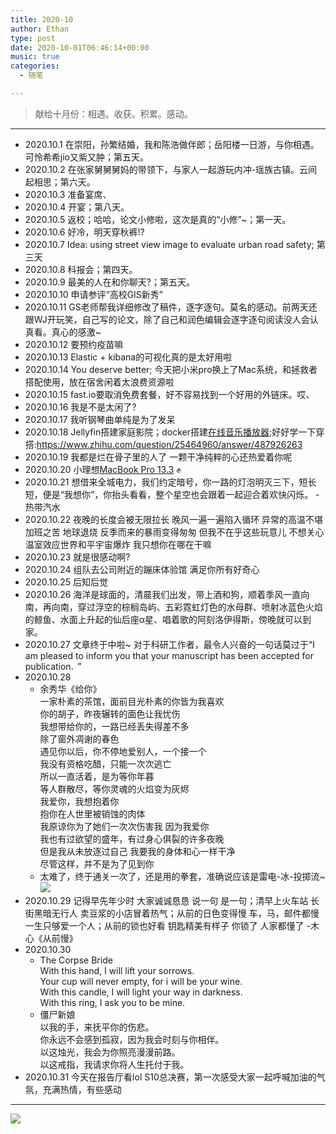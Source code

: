 ```yaml
---
title: 2020-10
author: Ethan
type: post
date: 2020-10-01T06:46:14+00:00
music: true
categories:
  - 随笔

---
```

> 献给十月份：相遇。收获。积累。感动。


<!--more-->


<meting-js
	name="理想三旬"
	artist="陈鸿宇"
	url="https://cdn.jsdelivr.net/gh/xunhs-hosts/media@master/%E7%90%86%E6%83%B3%E4%B8%89%E6%97%AC-0ffca5.mp3" >
  <pre hidden>
  [00:00.000] 作词 : 唐映枫[00:00.113] 作曲 : 陈鸿宇[00:00.226] 编曲 : 陈鸿宇 马雨阳[00:00.340]混音：马雨阳[00:01.340]雨后有车驶来[00:03.510]驶过暮色苍白[00:06.090]旧铁皮往南开 恋人已不在[00:10.890]收听浓烟下的 诗歌电台[00:15.700]不动情的咳嗽 至少看起来[00:20.420]归途也还可爱[00:22.870]琴弦少了姿态[00:25.160]再不见那夜里 听歌的小孩[00:30.170]时光匆匆独白[00:32.380]将颠沛磨成卡带[00:34.810]已枯卷的情怀 踏碎成年代[00:39.970][00:49.170]就老去吧 孤独别醒来[00:54.650][00:55.310]你渴望的离开[00:59.540]只是无处停摆[01:03.700]就歌唱吧 眼睛眯起来[01:09.858]而热泪的崩坏[01:14.218]只是没抵达的存在[01:18.650][01:37.090]青春又醉倒在[01:39.840]籍籍无名的怀[01:42.200]靠嬉笑来虚度 聚散得慷慨[01:46.989]辗转却去不到 对的站台[01:51.890]如果漂泊是成长 必经的路牌[01:56.530]你迷醒岁月中[01:58.840]那贫瘠的未来[02:01.418]像遗憾季节里 未结果的爱[02:05.808]弄脏了每一页诗[02:08.310]吻最疼痛的告白[02:10.859]而风声吹到这 已不需要释怀[02:15.718]就老去吧 孤独别醒来[02:20.598][02:21.869]你渴望的离开[02:26.000]只是无处停摆[02:30.138]就歌唱吧 眼睛眯起来[02:36.000]而热泪的崩坏[02:40.220]只是没抵达的存在[02:47.239][03:06.019]就甜蜜地忍耐[03:08.459]繁星润湿窗台[03:10.878]光影跳动着像在 困倦里说爱[03:15.679]再无谓的感慨[03:18.348]以为明白[03:20.418]梦倒塌的地方 今已爬满青苔
  </pre>
</meting-js>


---


- 2020.10.1 在崇阳，孙繁结婚，我和陈浩做伴郎；岳阳楼一日游，与你相遇。可怜希希jio又紫又肿；第五天。  
- 2020.10.2 在张家舅舅舅妈的带领下，与家人一起游玩内冲-瑶族古镇。云间起相思；第六天。  
- 2020.10.3 准备宴席、
- 2020.10.4 开宴；第八天。
- 2020.10.5 返校；哈哈，论文小修啦，这次是真的“小修”~；第一天。
- 2020.10.6 好冷，明天穿秋裤!?
- 2020.10.7 Idea: using street view image to evaluate urban road safety; 第三天  
- 2020.10.8 科报会；第四天。
- 2020.10.9 最美的人在和你聊天?；第五天。
- 2020.10.10 申请参评“高校GIS新秀”
- 2020.10.11 GS老师帮我详细修改了稿件，逐字逐句。莫名的感动。前两天还跟WJ开玩笑，自己写的论文，除了自己和润色编辑会逐字逐句阅读没人会认真看。真心的感激~
- 2020.10.12 要预约疫苗嘛
- 2020.10.13 Elastic + kibana的可视化真的是太好用啦
- 2020.10.14 You deserve better; 今天把小米pro换上了Mac系统，和拯救者搭配使用，放在宿舍闲着太浪费资源啦
- 2020.10.15 fast.io要取消免费套餐，好不容易找到一个好用的外链床。哎、
- 2020.10.16 我是不是太闲了?
- 2020.10.17 我听钢琴曲单纯是为了发呆
- 2020.10.18 Jellyfin搭建家庭影院；docker搭建[在线音乐播放器](https://github.com/oldiy/music-player);好好学一下穿搭:https://www.zhihu.com/question/25464960/answer/487926263
- 2020.10.19 我都是烂在骨子里的人了 一颗干净纯粹的心还热爱着你呢
- 2020.10.20 小理想[MacBook Pro 13.3](https://item.jd.com/100013068434.html?cu=true&utm_source=www.zhihu.com&utm_medium=tuiguang&utm_campaign=t_1001542270_1001803186_0_1882351957&utm_term=5ca8bbb414c14dd5b06e6dba860613df#crumb-wrap) ✊
- 2020.10.21 想借来全城电力，我们约定暗号，你一路的灯泡明灭三下，短长短，便是“我想你”，你抬头看看，整个星空也会跟着一起迎合着欢快闪烁。 -热带汽水
- 2020.10.22 夜晚的长度会被无限拉长 晚风一遍一遍陷入循环 异常的高温不堪加班之苦 地球退烧 反季而来的暴雨变得匆匆 但我不在乎这些玩意儿 不想关心温室效应世界和平宇宙爆炸 我只想你在哪在干嘛
- 2020.10.23 就是很感动啊?
- 2020.10.24 组队去公司附近的蹦床体验馆 满足你所有好奇心
- 2020.10.25 后知后觉
- 2020.10.26 海洋是球面的，清晨我们出发，带上酒和狗，顺着季风一直向南，再向南，穿过浮空的棕榈岛屿、五彩霓虹灯色的水母群、喷射冰蓝色火焰的鲸鱼、水面上升起的仙后座α星、唱着歌的阿刻洛伊得斯，傍晚就可以到家。
- 2020.10.27 文章终于中啦~ 对于科研工作者，最令人兴奋的一句话莫过于“I am pleased to inform you that your manuscript has been accepted for publication.  ”
- 2020.10.28
  - 余秀华《给你》  
一家朴素的茶馆，面前目光朴素的你皆为我喜欢  
你的胡子，昨夜辗转的面色让我忧伤  
我想带给你的，一路已经丢失得差不多  
除了窗外凋谢的春色  
遇见你以后，你不停地爱别人，一个接一个  
我没有资格吃醋，只能一次次逃亡  
所以一直活着，是为等你年暮  
等人群散尽，等你灵魂的火焰变为灰烬  
我爱你，我想抱着你   
抱你在人世里被销蚀的肉体   
我原谅你为了她们一次次伤害我 因为我爱你   
我也有过欲望的盛年，有过身心俱裂的许多夜晚   
但是我从未放逐过自己 我要我的身体和心一样干净   
尽管这样，并不是为了见到你 
  - 太难了，终于通关一次了，还是用的拳套，准确说应该是雷电-冰-投掷流~![](https://i.loli.net/2020/10/28/9w4EacWsPfe2pFX.png)
- 2020.10.29 记得早先年少时 大家诚诚恳恳 说一句 是一句；清早上火车站 长街黑暗无行人 卖豆浆的小店冒着热气；从前的日色变得慢 车，马，邮件都慢 一生只够爱一个人；从前的锁也好看 钥匙精美有样子 你锁了 人家都懂了 -木心《从前慢》
- 2020.10.30 
  - The Corpse Bride  
With this hand, I will lift your sorrows.   
Your cup will never empty, for i will be your wine.   
With this candle, I will light your way in darkness.   
With this ring, I ask you to be mine.   
  - 僵尸新娘  
以我的手，来抚平你的伤悲。  
你永远不会感到孤寂，因为我会时刻与你相伴。  
以这烛光，我会为你照亮漫漫前路。  
以这戒指，我请求你将人生托付于我。  
- 2020.10.31 今天在报告厅看lol S10总决赛，第一次感受大家一起呼喊加油的气氛，充满热情，有些感动

***

<!-- 插入图片 -->
![](https://cdn.jsdelivr.net/gh/xunhs/image_host/images/2020/10/pexels-adrianna-calvo-4614987.jpg)